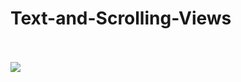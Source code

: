 # Text-and-Scrolling-Views
<br>
<br>
<img src="https://user-images.githubusercontent.com/47654208/111627854-a5125700-8817-11eb-8a35-c9370df4483a.gif">
